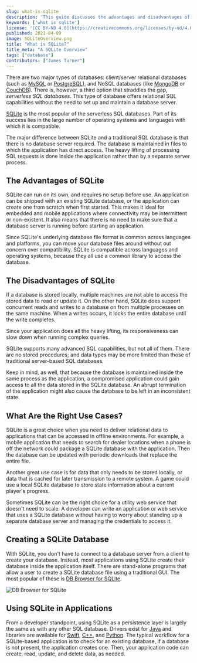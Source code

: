 ```yaml
---
slug: what-is-sqlite
description: 'This guide discusses the advantages and disadvantages of SQLite, one of the most popular of the serverless SQL databases, and also common use cases for SQLite.'
keywords: ['what is sqlite']
license: '[CC BY-ND 4.0](https://creativecommons.org/licenses/by-nd/4.0)'
published: 2021-04-09
image: SQLiteOverview.png
title: "What is SQLite?"
title_meta: "A SQLite Overview"
tags: ["database"]
contributors: ["James Turner"]
---
```


There are two major types of databases: client/server relational databases (such as [MySQL](/docs/guides/databases/mysql/) or [PostgreSQL](/docs/guides/databases/postgresql/)), and NoSQL databases (like [MongoDB](/docs/guides/databases/mongodb/) or [CouchDB](/docs/guides/databases/couchdb/)). There is, however, a third option that straddles the gap, *serverless SQL databases*. This type of database offers relational SQL capabilities without the need to set up and maintain a database server.

[SQLite](https://www.sqlite.org/index.html) is the most popular of the serverless SQL databases. Part of its success lies in the large number of operating systems and languages with which it is compatible.

The major difference between SQLite and a traditional SQL database is that there is no database server required. The database is maintained in files to which the application has direct access. The heavy lifting of processing SQL requests is done inside the application rather than by a separate server process.

## The Advantages of SQLite

SQLite can run on its own, and requires no setup before use. An application can be shipped with an existing SQLite database, or the application can create one from scratch when first started. This makes it ideal for embedded and mobile applications where connectivity may be intermittent or non-existent. It also means that there is no need to make sure that a database server is running before starting an application.

Since SQLite's underlying database file format is common across languages and platforms, you can move your database files around without out concern over compatibility. SQLite is compatible across languages and operating systems, because they all use a common library to access the database.

## The Disadvantages of SQLite

If a database is stored locally, multiple machines are not able to access the stored data to read or update it. On the other hand, SQLite does support concurrent reads and writes to a database on from multiple processes on the same machine. When a writes occurs, it locks the entire database until the write completes.

Since your application does all the heavy lifting, its responsiveness can slow down when running complex queries.

SQLite supports many advanced SQL capabilities, but not all of them. There are no stored procedures; and data types may be more limited than those of traditional server-based SQL databases.

Keep in mind, as well, that because the database is maintained inside the same process as the application, a compromised application could gain access to all the data stored in the SQLite database. An abrupt termination of the application might also cause the database to be left in an inconsistent state.

## What Are the Right Use Cases?

SQLite is a great choice when you need to deliver relational data to applications that can be accessed in offline environments. For example, a mobile application that needs to search for dealer locations when a phone is off the network could package a SQLite database with the application. Then the database can be updated with periodic downloads that replace the entire file.

Another great use case is for data that only needs to be stored locally, or data that is cached for later transmission to a remote system. A game could use a local SQLite database to store state information about a current player's progress.

Sometimes SQLite can be the right choice for a utility web service that doesn't need to scale. A developer can write an application or web service that uses a SQLite database without having to worry about standing up a separate database server and managing the credentials to access it.

## Creating a SQLite Database

With SQLite, you don't have to connect to a database server from a client to create your database. Instead, most applications using SQLite create their database inside the application itself. There are stand-alone programs that allow a user to create a SQLite database file using a traditional GUI. The most popular of these is [DB Browser for SQLite](https://sqlitebrowser.org/).

![DB Browser for SQLite](Turner_sqlite.png)

## Using SQLite in Applications

From a developer standpoint, using SQLite as a persistence layer is largely the same as with any other SQL database. Drivers exist for [Java](https://github.com/xerial/sqlite-jdbc) and libraries are available for [Swift](https://github.com/stephencelis/SQLite.swift), [C++](https://github.com/SRombauts/SQLiteCpp), and [Python](https://docs.python.org/3/library/sqlite3.html). The typical workflow for a SQLite-based application is to check for an existing database, if a database is not present, the application creates one. Then, your application code can create, read, update, and delete data, as needed.
